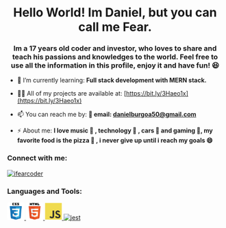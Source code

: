 <h1 align="center">Hello World! Im Daniel, but you can call me Fear.</h1>
<h3 align="center">Im a 17 years old coder and investor, who loves to share and teach his passions and knowledges to the world. Feel free to use all the information in this profile, enjoy it and have fun! 😆</h3>

- 🌱 I’m currently learning: **Full stack development with MERN stack.**

- 👨‍💻 All of my projects are available at: [https://bit.ly/3Haeo1x](https://bit.ly/3Haeo1x)

- 📫 You can reach me by: **📧 email: danielburgoa50@gmail.com**

- ⚡ About me: **I love music 🎵 , technology 📱 , cars 🚗 and gaming 👾, my favorite food is the pizza 🍕 ,  i never give up until i reach my goals 😄**

<h3 align="left">Connect with me:</h3>
<p align="left">
<a href="https://twitter.com/ifearcoder" target="blank"><img align="center" src="https://raw.githubusercontent.com/rahuldkjain/github-profile-readme-generator/master/src/images/icons/Social/twitter.svg" alt="ifearcoder" height="30" width="40" /></a>
</p>

<h3 align="left">Languages and Tools:</h3>
<p align="left"> <a href="https://www.w3schools.com/css/" target="_blank" rel="noreferrer"> <img src="https://raw.githubusercontent.com/devicons/devicon/master/icons/css3/css3-original-wordmark.svg" alt="css3" width="40" height="40"/> </a> <a href="https://www.w3.org/html/" target="_blank" rel="noreferrer"> <img src="https://raw.githubusercontent.com/devicons/devicon/master/icons/html5/html5-original-wordmark.svg" alt="html5" width="40" height="40"/> </a> <a href="https://developer.mozilla.org/en-US/docs/Web/JavaScript" target="_blank" rel="noreferrer"> <img src="https://raw.githubusercontent.com/devicons/devicon/master/icons/javascript/javascript-original.svg" alt="javascript" width="40" height="40"/> </a> <a href="https://jestjs.io" target="_blank" rel="noreferrer"> <img src="https://www.vectorlogo.zone/logos/jestjsio/jestjsio-icon.svg" alt="jest" width="40" height="40"/> </a> </p>
